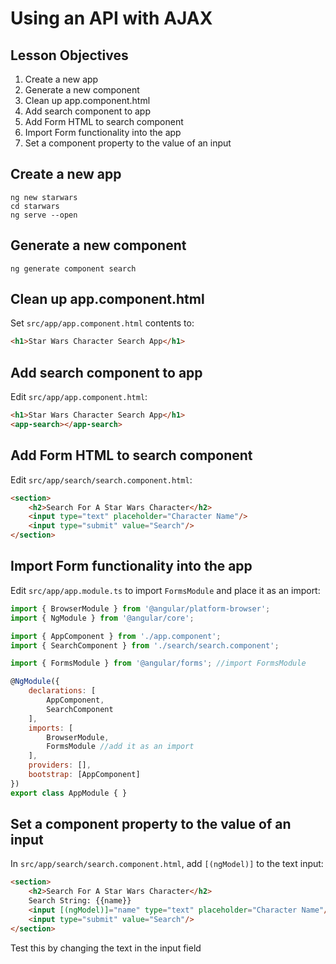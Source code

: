 # Using an API with AJAX

## Lesson Objectives

1. Create a new app
1. Generate a new component
1. Clean up app.component.html
1. Add search component to app
1. Add Form HTML to search component
1. Import Form functionality into the app
1. Set a component property to the value of an input

## Create a new app

```
ng new starwars
cd starwars
ng serve --open
```

## Generate a new component

```
ng generate component search
```

## Clean up app.component.html

Set `src/app/app.component.html` contents to:

```html
<h1>Star Wars Character Search App</h1>
```

## Add search component to app

Edit `src/app/app.component.html`:

```html
<h1>Star Wars Character Search App</h1>
<app-search></app-search>
```

## Add Form HTML to search component

Edit `src/app/search/search.component.html`:

```html
<section>
    <h2>Search For A Star Wars Character</h2>
    <input type="text" placeholder="Character Name"/>
    <input type="submit" value="Search"/>
</section>
```

## Import Form functionality into the app

Edit `src/app/app.module.ts` to import `FormsModule` and place it as an import:

```javascript
import { BrowserModule } from '@angular/platform-browser';
import { NgModule } from '@angular/core';

import { AppComponent } from './app.component';
import { SearchComponent } from './search/search.component';

import { FormsModule } from '@angular/forms'; //import FormsModule

@NgModule({
    declarations: [
        AppComponent,
        SearchComponent
    ],
    imports: [
        BrowserModule,
        FormsModule //add it as an import
    ],
    providers: [],
    bootstrap: [AppComponent]
})
export class AppModule { }
```

## Set a component property to the value of an input

In `src/app/search/search.component.html`, add `[(ngModel)]` to the text input:

```html
<section>
    <h2>Search For A Star Wars Character</h2>
    Search String: {{name}}
    <input [(ngModel)]="name" type="text" placeholder="Character Name"/>
    <input type="submit" value="Search"/>
</section>
```

Test this by changing the text in the input field
